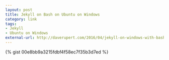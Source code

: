 ```yaml
---
layout: post
title: Jekyll on Bash on Ubuntu on Windows
category: link
tags:
- Jekyll
- Ubuntu on Windows
external-url: http://daverupert.com/2016/04/jekyll-on-windows-with-bash/
---
```

{% gist 00e8bb9a3215fdbf4f58ec7f35b3d7ed %}
